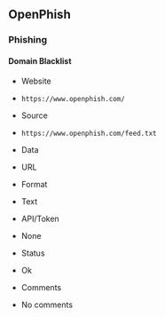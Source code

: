 ## OpenPhish

### Phishing

#### Domain Blacklist
>
* Website
 - `https://www.openphish.com/`
* Source
 - `https://www.openphish.com/feed.txt`
* Data
 - URL
* Format
 - Text
* API/Token
 - None
* Status
 - Ok
* Comments
 - No comments
